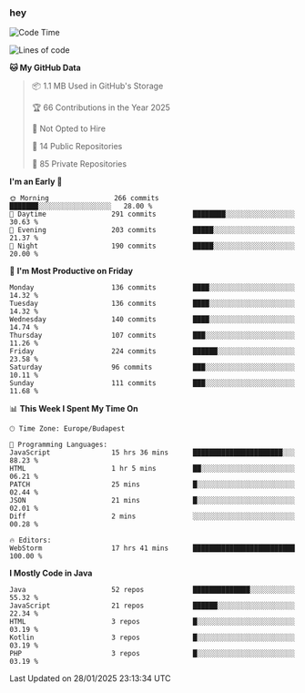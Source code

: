 ### hey

<!--START_SECTION:waka-->
![Code Time](http://img.shields.io/badge/Code%20Time-1%2C066%20hrs%2047%20mins-blue)

![Lines of code](https://img.shields.io/badge/From%20Hello%20World%20I%27ve%20Written-1.7%20million%20lines%20of%20code-blue)

**🐱 My GitHub Data** 

> 📦 1.1 MB Used in GitHub's Storage 
 > 
> 🏆 66 Contributions in the Year 2025
 > 
> 🚫 Not Opted to Hire
 > 
> 📜 14 Public Repositories 
 > 
> 🔑 85 Private Repositories 
 > 
**I'm an Early 🐤** 

```text
🌞 Morning                266 commits         ███████░░░░░░░░░░░░░░░░░░   28.00 % 
🌆 Daytime                291 commits         ████████░░░░░░░░░░░░░░░░░   30.63 % 
🌃 Evening                203 commits         █████░░░░░░░░░░░░░░░░░░░░   21.37 % 
🌙 Night                  190 commits         █████░░░░░░░░░░░░░░░░░░░░   20.00 % 
```
📅 **I'm Most Productive on Friday** 

```text
Monday                   136 commits         ████░░░░░░░░░░░░░░░░░░░░░   14.32 % 
Tuesday                  136 commits         ████░░░░░░░░░░░░░░░░░░░░░   14.32 % 
Wednesday                140 commits         ████░░░░░░░░░░░░░░░░░░░░░   14.74 % 
Thursday                 107 commits         ███░░░░░░░░░░░░░░░░░░░░░░   11.26 % 
Friday                   224 commits         ██████░░░░░░░░░░░░░░░░░░░   23.58 % 
Saturday                 96 commits          ███░░░░░░░░░░░░░░░░░░░░░░   10.11 % 
Sunday                   111 commits         ███░░░░░░░░░░░░░░░░░░░░░░   11.68 % 
```


📊 **This Week I Spent My Time On** 

```text
🕑︎ Time Zone: Europe/Budapest

💬 Programming Languages: 
JavaScript               15 hrs 36 mins      ██████████████████████░░░   88.23 % 
HTML                     1 hr 5 mins         ██░░░░░░░░░░░░░░░░░░░░░░░   06.21 % 
PATCH                    25 mins             █░░░░░░░░░░░░░░░░░░░░░░░░   02.44 % 
JSON                     21 mins             █░░░░░░░░░░░░░░░░░░░░░░░░   02.01 % 
Diff                     2 mins              ░░░░░░░░░░░░░░░░░░░░░░░░░   00.28 % 

🔥 Editors: 
WebStorm                 17 hrs 41 mins      █████████████████████████   100.00 % 
```

**I Mostly Code in Java** 

```text
Java                     52 repos            ██████████████░░░░░░░░░░░   55.32 % 
JavaScript               21 repos            ██████░░░░░░░░░░░░░░░░░░░   22.34 % 
HTML                     3 repos             █░░░░░░░░░░░░░░░░░░░░░░░░   03.19 % 
Kotlin                   3 repos             █░░░░░░░░░░░░░░░░░░░░░░░░   03.19 % 
PHP                      3 repos             █░░░░░░░░░░░░░░░░░░░░░░░░   03.19 % 
```




 Last Updated on 28/01/2025 23:13:34 UTC
<!--END_SECTION:waka-->
